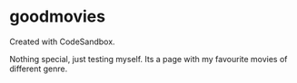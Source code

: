 # goodmovies
Created with CodeSandbox.

Nothing special, just testing myself.
Its a page with my favourite movies of different genre.

